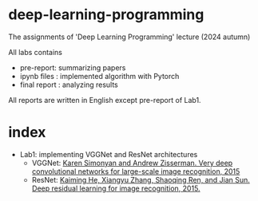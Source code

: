# deep-learning-programming
The assignments of 'Deep Learning Programming' lecture (2024 autumn)

All labs contains 
- pre-report: summarizing papers
- ipynb files : implemented algorithm with Pytorch
- final report : analyzing results

All reports are written in English except pre-report of Lab1.

# index
- Lab1: implementing VGGNet and ResNet architectures
    - VGGNet: [Karen Simonyan and Andrew Zisserman. Very deep convolutional networks for large-scale image recognition, 2015](https://arxiv.org/abs/1409.1556)
    - ResNet: [Kaiming He, Xiangyu Zhang, Shaoqing Ren, and Jian Sun. Deep residual learning for image recognition, 2015.](https://arxiv.org/abs/1512.03385)

